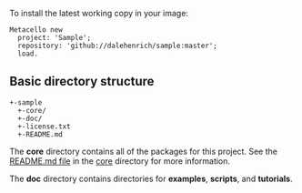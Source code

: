 To install the latest working copy in your image:

```Smalltalk
Metacello new
  project: 'Sample';
  repository: 'github://dalehenrich/sample:master';
  load.
```

## Basic directory structure

```
+-sample
  +-core/
  +-doc/
  +-license.txt
  +-README.md
```

The **core** directory contains all of the packages  for this project. 
See the [README.md file](src/README.md) in the [core](core) directory for more information.

The **doc** directory contains directories for **examples**, **scripts**, and **tutorials**. 

